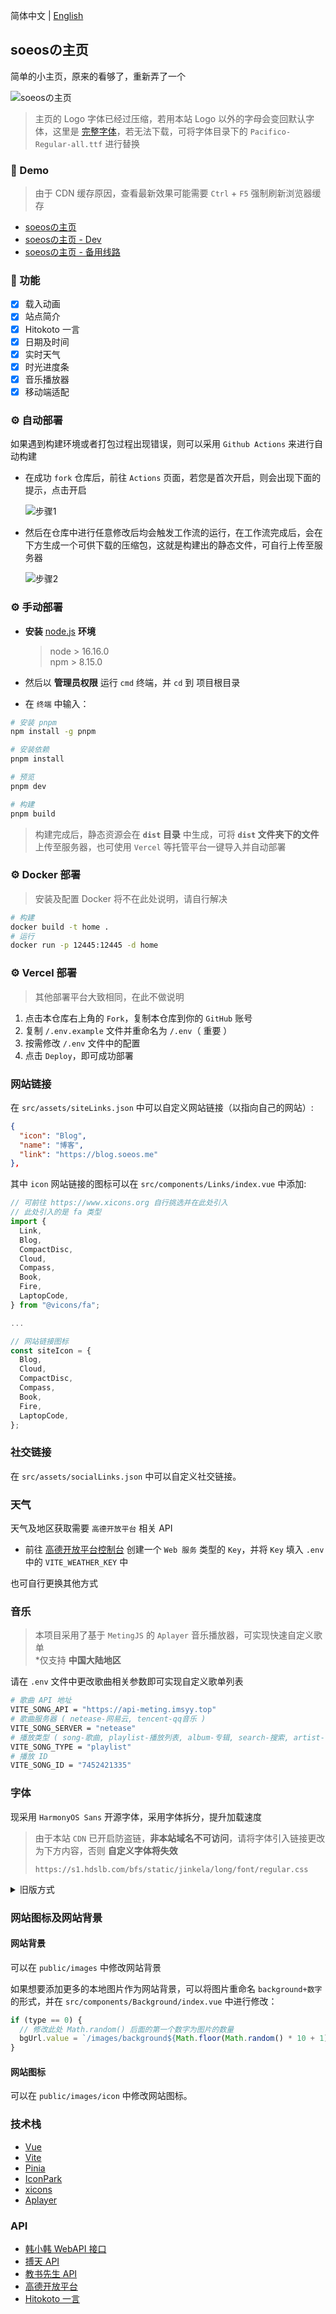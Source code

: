 简体中文 | [English](./README_EN.md)

<p>
<strong><h2>soeosの主页</h2></strong>
简单的小主页，原来的看够了，重新弄了一个
</p>

![soeosの主页](/screenshots/image.jpg)
> 主页的 Logo 字体已经过压缩，若用本站 Logo 以外的字母会变回默认字体，这里是 [完整字体](https://file.imsyy.top/font/Other/Pacifico-Regular.ttf)，若无法下载，可将字体目录下的 `Pacifico-Regular-all.ttf` 进行替换

### 👀 Demo

> 由于 CDN 缓存原因，查看最新效果可能需要 `Ctrl` + `F5` 强制刷新浏览器缓存

- [soeosの主页](https://www.soeos.me)
- [soeosの主页 - Dev](https://home-soeos.vercel.app)
- [soeosの主页 - 备用线路](https://home1-4ps.pages.dev)

### 🎉 功能

- [x] 载入动画
- [x] 站点简介
- [x] Hitokoto 一言
- [x] 日期及时间
- [x] 实时天气
- [x] 时光进度条
- [x] 音乐播放器
- [x] 移动端适配

### ⚙️ 自动部署

如果遇到构建环境或者打包过程出现错误，则可以采用 `Github Actions` 来进行自动构建

- 在成功 `fork` 仓库后，前往 `Actions` 页面，若您是首次开启，则会出现下面的提示，点击开启

  ![步骤1](/screenshots/step1.jpg)

- 然后在仓库中进行任意修改后均会触发工作流的运行，在工作流完成后，会在下方生成一个可供下载的压缩包，这就是构建出的静态文件，可自行上传至服务器

  ![步骤2](/screenshots/step2.jpg)

### ⚙️ 手动部署

- **安装** [node.js](https://nodejs.org/zh-cn/) **环境**

  > node > 16.16.0  
  > npm > 8.15.0

- 然后以 **管理员权限** 运行 `cmd` 终端，并 `cd` 到 项目根目录
- 在 `终端` 中输入：

```bash
# 安装 pnpm
npm install -g pnpm

# 安装依赖
pnpm install

# 预览
pnpm dev

# 构建
pnpm build
```

> 构建完成后，静态资源会在 **`dist` 目录** 中生成，可将 **`dist` 文件夹下的文件**上传至服务器，也可使用 `Vercel` 等托管平台一键导入并自动部署

### ⚙️ Docker 部署

> 安装及配置 Docker 将不在此处说明，请自行解决

```bash
# 构建
docker build -t home .
# 运行
docker run -p 12445:12445 -d home
```

### ⚙️ Vercel 部署

> 其他部署平台大致相同，在此不做说明

1. 点击本仓库右上角的 `Fork`，复制本仓库到你的 `GitHub` 账号
2. 复制 `/.env.example` 文件并重命名为 `/.env`（ 重要 ）
3. 按需修改 `/.env` 文件中的配置
4. 点击 `Deploy`，即可成功部署

### 网站链接

在 `src/assets/siteLinks.json` 中可以自定义网站链接（以指向自己的网站）:

```json
{
  "icon": "Blog",
  "name": "博客",
  "link": "https://blog.soeos.me"
},
```

其中 `icon` 网站链接的图标可以在 `src/components/Links/index.vue` 中添加:

```js
// 可前往 https://www.xicons.org 自行挑选并在此处引入
// 此处引入的是 fa 类型
import {
  Link,
  Blog,
  CompactDisc,
  Cloud,
  Compass,
  Book,
  Fire,
  LaptopCode,
} from "@vicons/fa";

...

// 网站链接图标
const siteIcon = {
  Blog,
  Cloud,
  CompactDisc,
  Compass,
  Book,
  Fire,
  LaptopCode,
};
```

### 社交链接

在 `src/assets/socialLinks.json` 中可以自定义社交链接。

### 天气

天气及地区获取需要 `高德开放平台` 相关 API

- 前往 [高德开放平台控制台](https://console.amap.com/dev/index) 创建一个 `Web 服务` 类型的 `Key`，并将 `Key` 填入 `.env` 中的 `VITE_WEATHER_KEY` 中

也可自行更换其他方式

### 音乐

> 本项目采用了基于 `MetingJS` 的 `Aplayer` 音乐播放器，可实现快速自定义歌单  
> \*仅支持 **中国大陆地区**

请在 `.env` 文件中更改歌曲相关参数即可实现自定义歌单列表

```bash
# 歌曲 API 地址
VITE_SONG_API = "https://api-meting.imsyy.top"
# 歌曲服务器 ( netease-网易云, tencent-qq音乐 )
VITE_SONG_SERVER = "netease"
# 播放类型 ( song-歌曲, playlist-播放列表, album-专辑, search-搜索, artist-艺术家 )
VITE_SONG_TYPE = "playlist"
# 播放 ID
VITE_SONG_ID = "7452421335"
```

### 字体

现采用 `HarmonyOS Sans` 开源字体，采用字体拆分，提升加载速度

> 由于本站 `CDN` 已开启防盗链，**非本站域名不可访问**，请将字体引入链接更改为下方内容，否则 **自定义字体将失效**
>
> `https://s1.hdslb.com/bfs/static/jinkela/long/font/regular.css`

<details>
<summary>旧版方式</summary>

> 由于本项目引入了中文字体，需要压缩中文字体以提高网页加载速度（ 也可以取消使用中文字体 ）

#### 中文字体去除繁体

- 安装 `Python 3.7` 和 `pip`
- 运行 `pip install fonttools`
- 下载 [sc_unicode.txt](https://gist.githubusercontent.com/imaegoo/d64e5088b723c2e02c40985f55ff12db/raw/5ebd2ce49418c73459a9dfe050483409306a6c1d/sc_unicode.txt)
- 运行 `pyftsubset 字体名称.ttf --unicodes-file=sc_unicode.txt`

#### 字体进一步压缩

- 编译安装 `Google woff2`

```bash
sudo apt-get install -y git g++ make
git clone --recursive https://github.com/google/woff2.git
cd woff2
make clean all
```

- 再压缩字体

```
./woff2_compress ./字体名称.ttf
```

- 最终可对原字体进行缓加载，**先行加载压缩后的字体**

> 详细信息可前往 [虹墨空间站](https://www.imaegoo.com/2020/chinese-font-compress/) 查看原文

</details>

### 网站图标及网站背景

#### 网站背景

可以在 `public/images` 中修改网站背景

如果想要添加更多的本地图片作为网站背景，可以将图片重命名 `background+数字` 的形式，并在 `src/components/Background/index.vue` 中进行修改：

```js
if (type == 0) {
  // 修改此处 Math.random() 后面的第一个数字为图片的数量
  bgUrl.value = `/images/background${Math.floor(Math.random() * 10 + 1)}.webp`;
}
```

#### 网站图标

可以在 `public/images/icon` 中修改网站图标。

### 技术栈

- [Vue](https://cn.vuejs.org/)
- [Vite](https://vitejs.cn/vite3-cn/)
- [Pinia](https://pinia.vuejs.org/zh/)
- [IconPark](https://iconpark.oceanengine.com/official)
- [xicons](https://xicons.org/)
- [Aplayer](https://aplayer.js.org/)

### API
- [韩小韩 WebAPI 接口](https://api.vvhan.com/)
- [搏天 API](https://api.btstu.cn/doc/sjbz.php)
- [教书先生 API](https://api.oioweb.cn/doc/weather/GetWeather)
- [高德开放平台](https://lbs.amap.com/)
- [Hitokoto 一言](https://hitokoto.cn/)

<!-- ## Star History -->

<!-- [![Star History Chart](https://api.star-history.com/svg?repos=soeos/home&type=Date)](https://star-history.com/#soeos/home&Date) -->
<!-- 
<a title="SSL" target="_blank" href="https://myssl.com/seal/detail?domain=blog.orsrv.me"><img src="https://img.shields.io/badge/MySSL-安全认证-brightgreen"></a>&nbsp;<a title="CDN" target="_blank" href="https://cdnjs.com/"><img src="https://img.shields.io/badge/CDN-Cloudflare-blue"></a>&nbsp;<a title="Copyright" target="_blank" href="https://orsrv.me/"><img src="https://img.shields.io/badge/Copyright%20%C2%A9%202020--2023-%E7%84%A1%E5%90%8D-red"></a> -->
